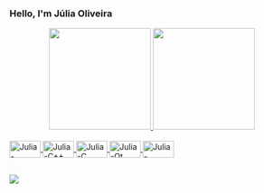 ### Hello, I'm Júlia Oliveira

<div align="center">
  <a href="https://github.com/juliacoliveira">
<img height="180em" src="https://github-readme-stats-sigma-five.vercel.app/api?username=juliacoliveira&show_icons=true&theme=tokyonight&include_all_commits=true&count_private=true"/>
  <img height="180em" src="https://github-readme-stats-sigma-five.vercel.app/api/top-langs/?username=juliacoliveira&layout=compact&langs_count=7&theme=tokyonight"/>
</div>

<div style="display: inline_block"><br>
  <img align="center" alt="Julia-Python" height="30" width="55" src="https://cdn.jsdelivr.net/gh/devicons/devicon/icons/python/python-original.svg">
  <img align="center" alt="Julia-C++" height="30" width="55" src="https://cdn.jsdelivr.net/gh/devicons/devicon/icons/cplusplus/cplusplus-original.svg">
  <img align="center" alt="Julia-C" height="30" width="55" src="https://cdn.jsdelivr.net/gh/devicons/devicon/icons/c/c-original.svg">
  <img align="center" alt="Julia-Qt" height="30" width="55" src="https://cdn.jsdelivr.net/gh/devicons/devicon/icons/qt/qt-original.svg">
 <img align="center" alt="Julia-Vscode" height="30" width="55" src="https://cdn.jsdelivr.net/gh/devicons/devicon/icons/vscode/vscode-original.svg"> 
</div>
  
  ##
  
  <div> 
  
  <a href="https://www.linkedin.com/in/juliacco" target="_blank"><img src="https://img.shields.io/badge/-LinkedIn-%230077B5?style=for-the-badge&logo=linkedin&logoColor=white" target="_blank"></a>
    
</div>
